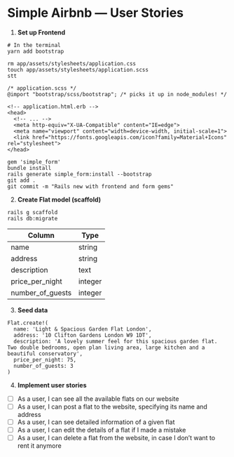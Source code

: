 # Simple Airbnb — User Stories

1. **Set up Frontend**
```
# In the terminal
yarn add bootstrap
```

```
rm app/assets/stylesheets/application.css
touch app/assets/stylesheets/application.scss
stt
```

```
/* application.scss */
@import "bootstrap/scss/bootstrap"; /* picks it up in node_modules! */
```

```
<!-- application.html.erb -->
<head>
  <!-- ... -->
  <meta http-equiv="X-UA-Compatible" content="IE=edge">
  <meta name="viewport" content="width=device-width, initial-scale=1">
  <link href="https://fonts.googleapis.com/icon?family=Material+Icons" rel="stylesheet">
</head>
```

```
gem 'simple_form'
bundle install
rails generate simple_form:install --bootstrap
git add .
git commit -m "Rails new with frontend and form gems"
```

2. **Create Flat model (scaffold)**
```
rails g scaffold
rails db:migrate
```

| Column           | Type    |
| ---------------- |-------- |
| name             | string  |
| address          | string  |
| description      | text    |
| price_per_night  | integer |
| number_of_guests | integer |

3. **Seed data**
```
Flat.create!(
  name: 'Light & Spacious Garden Flat London',
  address: '10 Clifton Gardens London W9 1DT',
  description: 'A lovely summer feel for this spacious garden flat. Two double bedrooms, open plan living area, large kitchen and a beautiful conservatory',
  price_per_night: 75,
  number_of_guests: 3
)
```

4. **Implement user stories**

* [ ] As a user, I can see all the available flats on our website
* [ ] As a user, I can post a flat to the website, specifying its name and address
* [ ] As a user, I can see detailed information of a given flat
* [ ] As a user, I can edit the details of a flat if I made a mistake
* [ ] As a user, I can delete a flat from the website, in case I don’t want to rent it anymore
